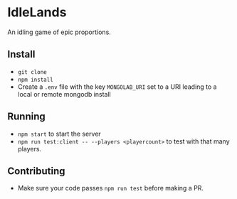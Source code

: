 # IdleLands
An idling game of epic proportions.

## Install
* `git clone`
* `npm install`
* Create a `.env` file with the key `MONGOLAB_URI` set to a URI leading to a local or remote mongodb install

## Running
* `npm start` to start the server
* `npm run test:client -- --players <playercount>` to test with that many players.

## Contributing
* Make sure your code passes `npm run test` before making a PR.